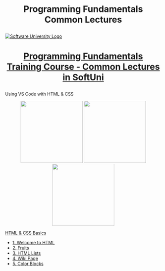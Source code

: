 # <p align="center"> Programming Fundamentals Common Lectures </p>

<a href="https://softuni.bg/trainings/courses" rel="Courses"><img src="https://softuni.bg/content/images/svg-logos/software-university-logo.svg?sanitize=true" alt="Software University Logo"></a>
# <p align="center"> <a href="https://softuni.bg/trainings/4088/programming-fundamentals-may-2023"> Programming Fundamentals Training Course - Common Lectures in SoftUni </a></p>

Using VS Code with HTML & CSS 

<p align="center"> <img src="https://upload.wikimedia.org/wikipedia/commons/thumb/9/9a/Visual_Studio_Code_1.35_icon.svg/512px-Visual_Studio_Code_1.35_icon.svg.png" width="200" height="200"> <img src="https://github.com/Peshote/Programming-Fundamentals-Common-Lectures/assets/124620028/8d0a20c8-5244-4ef4-8b9e-16d3e176130b" width="200" height="200"> <img src="https://github.com/Peshote/Programming-Fundamentals-Common-Lectures/assets/124620028/1d4d07a5-776e-4d30-8a5c-84fee2b46f55" width="200" height="200"> </p>

<a href="https://github.com/Peshote/Programming-Fundamentals-Common-Lectures/tree/main/HTML%20%26%20CSS%20Basics"> HTML & CSS Basics </a>
   * <a href="https://github.com/Peshote/Programming-Fundamentals-Common-Lectures/tree/main/HTML%20%26%20CSS%20Basics/1.%20Welcome%20to%20HTML"> 1. Welcome to HTML </a>
   * <a href="https://github.com/Peshote/Programming-Fundamentals-Common-Lectures/tree/main/HTML%20%26%20CSS%20Basics/2.%20Fruits"> 2. Fruits </a>
   * <a href="https://github.com/Peshote/Programming-Fundamentals-Common-Lectures/tree/main/HTML%20%26%20CSS%20Basics/3.%20HTML%20Lists"> 3. HTML Lists </a>
   * <a href="https://github.com/Peshote/Programming-Fundamentals-Common-Lectures/tree/main/HTML%20%26%20CSS%20Basics/4.%20Wiki%20Page"> 4. Wiki Page </a>
   * <a href="https://github.com/Peshote/Programming-Fundamentals-Common-Lectures/tree/main/HTML%20%26%20CSS%20Basics/5.%20Color%20Blocks"> 5. Color Blocks </a>   
